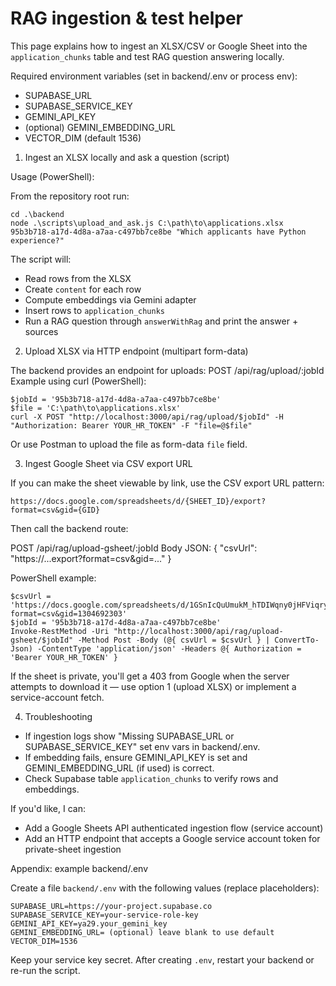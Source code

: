 RAG ingestion & test helper
===========================

This page explains how to ingest an XLSX/CSV or Google Sheet into the
`application_chunks` table and test RAG question answering locally.

Required environment variables (set in backend/.env or process env):

- SUPABASE_URL
- SUPABASE_SERVICE_KEY
- GEMINI_API_KEY
- (optional) GEMINI_EMBEDDING_URL
- VECTOR_DIM (default 1536)

1) Ingest an XLSX locally and ask a question (script)

Usage (PowerShell):

From the repository root run:

    cd .\backend
    node .\scripts\upload_and_ask.js C:\path\to\applications.xlsx 95b3b718-a17d-4d8a-a7aa-c497bb7ce8be "Which applicants have Python experience?"

The script will:
- Read rows from the XLSX
- Create `content` for each row
- Compute embeddings via Gemini adapter
- Insert rows to `application_chunks`
- Run a RAG question through `answerWithRag` and print the answer + sources

2) Upload XLSX via HTTP endpoint (multipart form-data)

The backend provides an endpoint for uploads: POST /api/rag/upload/:jobId
Example using curl (PowerShell):

    $jobId = '95b3b718-a17d-4d8a-a7aa-c497bb7ce8be'
    $file = 'C:\path\to\applications.xlsx'
    curl -X POST "http://localhost:3000/api/rag/upload/$jobId" -H "Authorization: Bearer YOUR_HR_TOKEN" -F "file=@$file"

Or use Postman to upload the file as form-data `file` field.

3) Ingest Google Sheet via CSV export URL

If you can make the sheet viewable by link, use the CSV export URL pattern:

    https://docs.google.com/spreadsheets/d/{SHEET_ID}/export?format=csv&gid={GID}

Then call the backend route:

POST /api/rag/upload-gsheet/:jobId
Body JSON: { "csvUrl": "https://...export?format=csv&gid=..." }

PowerShell example:

    $csvUrl = 'https://docs.google.com/spreadsheets/d/1GSnIcQuUmukM_hTDIWqny0jHFViqrysHgdlBkvTBqts/export?format=csv&gid=1304692303'
    $jobId = '95b3b718-a17d-4d8a-a7aa-c497bb7ce8be'
    Invoke-RestMethod -Uri "http://localhost:3000/api/rag/upload-gsheet/$jobId" -Method Post -Body (@{ csvUrl = $csvUrl } | ConvertTo-Json) -ContentType 'application/json' -Headers @{ Authorization = 'Bearer YOUR_HR_TOKEN' }

If the sheet is private, you'll get a 403 from Google when the server attempts to download it — use option 1 (upload XLSX) or implement a service-account fetch.

4) Troubleshooting

- If ingestion logs show "Missing SUPABASE_URL or SUPABASE_SERVICE_KEY" set env vars in backend/.env.
- If embedding fails, ensure GEMINI_API_KEY is set and GEMINI_EMBEDDING_URL (if used) is correct.
- Check Supabase table `application_chunks` to verify rows and embeddings.

If you'd like, I can:
- Add a Google Sheets API authenticated ingestion flow (service account)
- Add an HTTP endpoint that accepts a Google service account token for private-sheet ingestion

Appendix: example backend/.env

Create a file `backend/.env` with the following values (replace placeholders):

    SUPABASE_URL=https://your-project.supabase.co
    SUPABASE_SERVICE_KEY=your-service-role-key
    GEMINI_API_KEY=ya29.your_gemini_key
    GEMINI_EMBEDDING_URL= (optional) leave blank to use default
    VECTOR_DIM=1536

Keep your service key secret. After creating `.env`, restart your backend or re-run the script.
